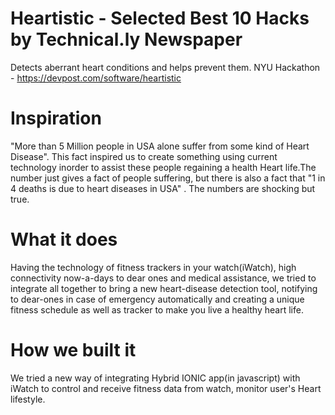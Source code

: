 # Heartistic - Selected Best 10 Hacks by Technical.ly Newspaper
Detects aberrant heart conditions and helps prevent them.
NYU Hackathon - https://devpost.com/software/heartistic


# Inspiration
"More than 5 Million people in USA alone suffer from some kind of Heart Disease". This fact inspired us to create something using current technology inorder to assist these people regaining a health Heart life.The number just gives a fact of people suffering, but there is also a fact that "1 in 4 deaths is due to heart diseases in USA" . The numbers are shocking but true.

# What it does
Having the technology of fitness trackers in your watch(iWatch), high connectivity now-a-days to dear ones and medical assistance, we tried to integrate all together to bring a new heart-disease detection tool, notifying to dear-ones in case of emergency automatically and creating a unique fitness schedule as well as tracker to make you live a healthy heart life.

# How we built it
We tried a new way of integrating Hybrid IONIC app(in javascript) with iWatch to control and receive fitness data from watch, monitor user's Heart lifestyle.

# Challenges we ran into
Hybrid app that too with iWatch - in itself is a new thing to try. Integration with iWatch controlling it using plugins available(not so reliable yet) and then later on tweaking those plugins to suite our needs, a big task to accomplish.

# Accomplishments that we're proud of
Successfully integrated a Hybrid App with iWatch. Calculated a formula using pulse rate, daily workout, rest and normal acitivity of user in detecting heart health and thus suggesting fitness schedule to improve heart health.

# What we learned
Health related facts - issues faced by current unhealthy population. iWatch capabilities, features available through API. HealthKit API of iWatch. Writing plugins for integration of javascript and IOS.

# What's next for Heartistic
Move ahead to add functionalities related to tracking more health information of the user. Play an important part in improving day-to-day health activities of user by suggesting as well as tracking activities through pulse rate, step count, workout and rest lifecycles.

# Built With
ionic
ios
iwatch
javascript

# Try it out
 www.heart-istic.com
 heartistic.x10host.com
